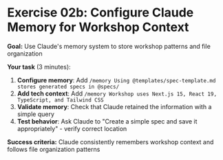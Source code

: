 # Exercise 02b: Configure Claude Memory for Workshop Context

**Goal:** Use Claude's memory system to store workshop patterns and file organization

<v-clicks>

**Your task** (3 minutes):
1. **Configure memory**: Add `/memory Using @templates/spec-template.md stores generated specs in @specs/`
2. **Add tech context**: Add `/memory Workshop uses Next.js 15, React 19, TypeScript, and Tailwind CSS`
3. **Validate memory**: Check that Claude retained the information with a simple query
4. **Test behavior**: Ask Claude to "Create a simple spec and save it appropriately" - verify correct location

</v-clicks>

<v-click>

**Success criteria:** Claude consistently remembers workshop context and follows file organization patterns

</v-click>